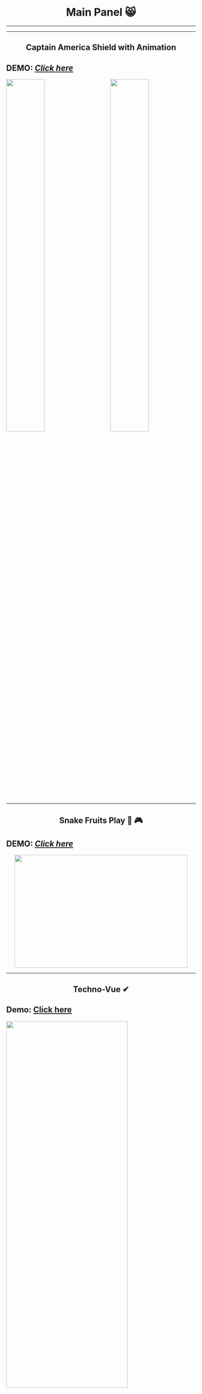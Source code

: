 <h1 align="center">Main Panel 😸</h1>

---
---

<h2 align="center">Captain America Shield with Animation</h2>

**DEMO: *[Click here](https://elvissouza.github.io/CaptainAmericaShield/)***
---
<img src ="https://github.com/elvissouza/CaptainAmericaShield/blob/master/img/website-2.gif?raw=true" height= "49%" width= "45%" align="right">
<img src ="https://github.com/elvissouza/CaptainAmericaShield/blob/master/img/website-1.gif?raw=true" height= "49%" width= "45%">

---

<h2 align="center">Snake Fruits Play 👾 🎮</h2>

**DEMO: *[Click here](https://elvissouza.github.io/Snake-game/)***
---
<p align="center">
  <img width="460" height="300" src ="https://github.com/elvissouza/Snake-game/blob/master/img/gifgame.gif?raw=true">
</p>

---

<h2 align="center">Techno-Vue ✔</h2>

**Demo: [Click here](https://elvissouza.github.io/Techno-Vue/)**
---
<img src ="https://github.com/elvissouza/Techno-Vue/blob/master/img/Tablet.gif?raw=true" height= "50%" width= "80%">

---

<h2 align="center">FlexBlog.</h2>

**DEMO**: [Click Here](https://elvissouza.github.io/Flexblog/)
---
<img src ="https://github.com/elvissouza/Flexblog/blob/master/assets/FlexSite.gif?raw=true" width= "80%" height= "auto" align="center">

